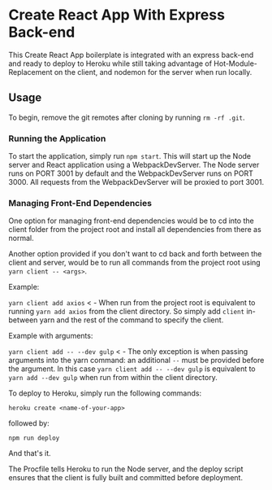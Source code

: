 # Create React App With Express Back-end

This Create React App boilerplate is integrated with an express back-end and ready to deploy to Heroku while still taking advantage of Hot-Module-Replacement on the client, and nodemon for the server when run locally.

## Usage

To begin, remove the git remotes after cloning by running `rm -rf .git`.

### Running the Application

To start the application, simply run `npm start`. This will start up the Node server and React application using a WebpackDevServer. The Node server runs on PORT 3001 by default and the WebpackDevServer runs on PORT 3000. All requests from the WebpackDevServer will be proxied to port 3001.

### Managing Front-End Dependencies

One option for managing front-end dependencies would be to cd into the client folder from the project root and install all dependencies from there as normal.

Another option provided if you don't want to cd back and forth between the client and server, would be to run all commands from the project root using `yarn client -- <args>`.

Example:

`yarn client add axios` < - When run from the project root is equivalent to running `yarn add axios` from the client directory. So simply add `client` in-between yarn and the rest of the command to specify the client.

Example with arguments:

`yarn client add -- --dev gulp` < - The only exception is when passing arguments into the yarn command: an additional `--` must be provided before the argument. In this case `yarn client add -- --dev gulp` is equivalent to `yarn add --dev gulp` when run from within the client directory.

To deploy to Heroku, simply run the following commands:

`heroku create <name-of-your-app>` 

followed by:

`npm run deploy`

And that's it.

The Procfile tells Heroku to run the Node server, and the deploy script ensures that the client is fully built and committed before deployment.
